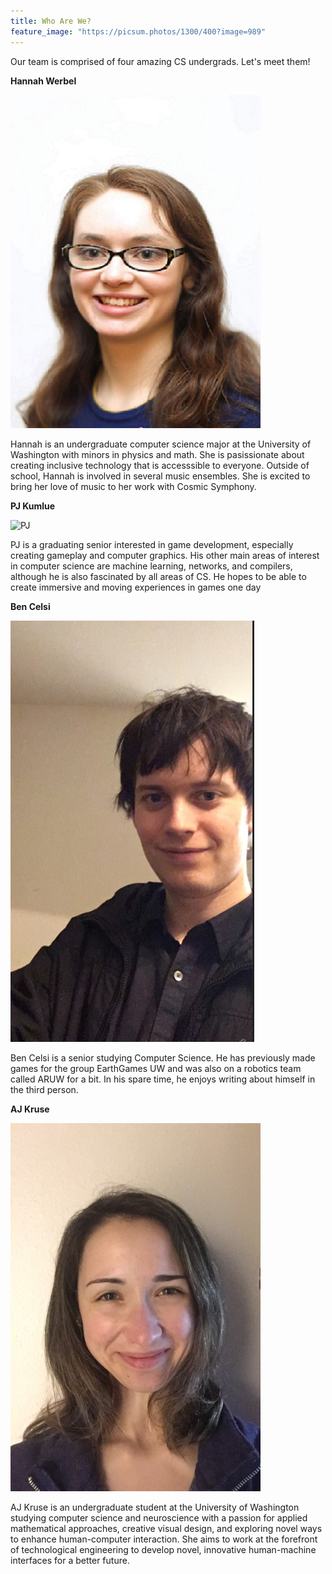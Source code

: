 ```yaml
---
title: Who Are We?
feature_image: "https://picsum.photos/1300/400?image=989"
---
```


Our team is comprised of four amazing CS undergrads. Let's meet them!

**Hannah Werbel**

![Hannah](https://github.com/UWRealityLab/vrcapstone19sp-team7/blob/gh-pages/assets/Hannah.JPG?raw=true)

Hannah is an undergraduate computer science major at the University of Washington with minors in physics and math. She is pasissionate about creating inclusive technology that is accesssible to everyone. Outside of school, Hannah is involved in several music ensembles. She is excited to bring her love of music to her work with Cosmic Symphony. 

**PJ Kumlue**

![PJ](https://github.com/UWRealityLab/vrcapstone19sp-team7/raw/gh-pages/assets/pjbio.jpg)

PJ is a graduating senior interested in game development, especially creating gameplay and computer graphics. His other main areas of interest in computer science are machine learning, networks, and compilers, although he is also fascinated by all areas of CS. He hopes to be able to create immersive and moving experiences in games one day

**Ben Celsi**

![Ben](https://github.com/UWRealityLab/vrcapstone19sp-team7/raw/gh-pages/assets/ben.jpg)

Ben Celsi is a senior studying Computer Science.  He has previously made games for the group EarthGames UW and was also on a robotics team called ARUW for a bit. In his spare time, he enjoys writing about himself in the third person.

**AJ Kruse**

![AJ](https://github.com/UWRealityLab/vrcapstone19sp-team7/raw/gh-pages/assets/aj1.jpg)

AJ Kruse is an undergraduate student at the University of Washington studying computer science and neuroscience with a passion for applied mathematical approaches, creative visual design, and exploring novel ways to enhance human-computer interaction. She aims to work at the forefront of technological engineering to develop novel, innovative human-machine interfaces for a better future.


